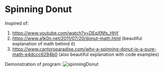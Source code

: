 # Spinning Donut
Inspired of:
1) https://www.youtube.com/watch?v=DEqXNfs_HhY
2) https://www.a1k0n.net/2011/07/20/donut-math.html (beautiful explanation of math behind it)
3) https://www.cantorsparadise.com/why-a-spinning-donut-is-a-pure-math-e4dccc6294b0 (also beautiful explanation with code examples)

Demonstration of program:
![spinningDonut](https://user-images.githubusercontent.com/42717485/156925513-e5942dfd-d455-455b-b6e3-ea748c10eb10.gif)
